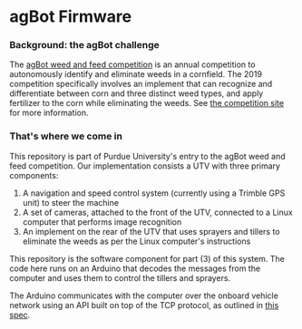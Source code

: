 # agBot Firmware

### Background: the agBot challenge

The [agBot weed and feed competition](www.agbot.ag) is an annual competition to autonomously identify and
eliminate weeds in a cornfield. The 2019 competition specifically involves an implement that can recognize and
differentiate between corn and three distinct weed types, and apply fertilizer to the corn while eliminating the
weeds. See [the competition site](http://www.agbot.ag/weed-feed-competition-2019-2/) for more information.

### That's where we come in

This repository is part of Purdue University's entry to the agBot weed and feed competition. Our
implementation consists a UTV with three primary components:
1. A navigation and speed control system (currently using a Trimble GPS unit) to steer the machine
2. A set of cameras, attached to the front of the UTV, connected to a Linux computer that performs image recognition
3. An implement on the rear of the UTV that uses sprayers and tillers to eliminate the weeds as per the Linux computer's instructions

This repository is the software component for part (3) of this system. The code here runs on an Arduino that
decodes the messages from the computer and uses them to control the tillers and sprayers.

The Arduino communicates with the computer over the onboard vehicle network using an API built on top of the TCP protocol,
as outlined in [this spec](./api-spec.md).

